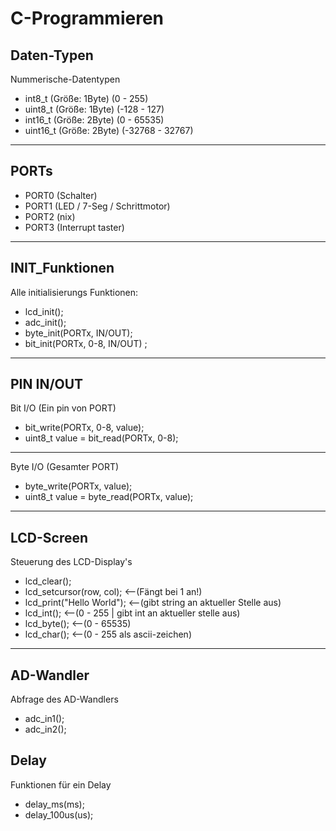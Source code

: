 # C-Programmieren
 ## Daten-Typen
 Nummerische-Datentypen
  * int8_t  (Größe: 1Byte) (0 - 255)
  * uint8_t (Größe: 1Byte) (-128 - 127)
  * int16_t  (Größe: 2Byte) (0 - 65535)
  * uint16_t (Größe: 2Byte) (-32768 - 32767)
  ---
 ## PORTs
  * PORT0 (Schalter)
  * PORT1 (LED / 7-Seg / Schrittmotor)
  * PORT2 (nix)
  * PORT3 (Interrupt taster)
  ---
 ## INIT_Funktionen
  Alle initialisierungs Funktionen:
  * lcd_init();
  * adc_init();
  * byte_init(PORTx, IN/OUT);
  * bit_init(PORTx, 0-8, IN/OUT) ;
  ---
 ## PIN IN/OUT
  Bit I/O (Ein pin von PORT)
  * bit_write(PORTx, 0-8, value);
  * uint8_t value = bit_read(PORTx, 0-8);
  ---
  Byte I/O (Gesamter PORT)
  * byte_write(PORTx, value);
  * uint8_t value = byte_read(PORTx, value);
 ---
 ## LCD-Screen
  Steuerung des LCD-Display's
  * lcd_clear();
  * lcd_setcursor(row, col);     <--(Fängt bei 1 an!)
  * lcd_print("Hello World"); <--(gibt string an aktueller Stelle aus)
  * lcd_int(); <--(0 - 255 | gibt int an aktueller stelle aus)
  * lcd_byte(); <--(0 - 65535)
  * lcd_char(); <--(0 - 255 als ascii-zeichen)
 ---
 ## AD-Wandler
  Abfrage des AD-Wandlers
  * adc_in1();
  * adc_in2();
 ## Delay
  Funktionen für ein Delay
  * delay_ms(ms); 
  * delay_100us(us);
